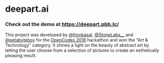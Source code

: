 # deepart.ai

### Check out the demo at https://deepart.pbb.lc/

This project was developed by [@fronbasal](https://twitter.com/fronbasal/), [@StoneLabs__](https://twitter.com/StoneLabs__) and [@petabyteboy](https://twitter.com/petabyteboy/) for the [OpenCodes 2018](https://opencodes.io/) hackathon and won the "Art & Technology" category. It shines a light on the beauty of abstract art by letting the user choose from a selection of pictures to create an esthetically pleasing result.
